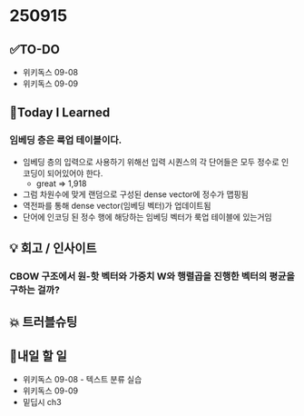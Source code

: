 # 250915
## ✅TO-DO
- 위키독스 09-08
- 위키독스 09-09

## 📌Today I Learned
### 임베딩 층은 룩업 테이블이다.
- 임베딩 층의 입력으로 사용하기 위해선 입력 시퀀스의 각 단어들은 모두 정수로 인코딩이 되어있어야 한다.
    - great => 1,918
- 그럼 차원수에 맞게 랜덤으로 구성된 dense vector에 정수가 맵핑됨
- 역전파를 통해 dense vector(임베딩 벡터)가 업데이트됨
- 단어에 인코딩 된 정수 행에 해당하는 임베딩 벡터가 룩업 테이블에 있는거임

## 💡 회고 / 인사이트
### CBOW 구조에서 원-핫 벡터와 가중치 W와 행렬곱을 진행한 벡터의 평균을 구하는 걸까?

## 💥 트러블슈팅

## 🍩내일 할 일
- 위키독스 09-08 - 텍스트 분류 실습
- 위키독스 09-09
- 밑딥시 ch3